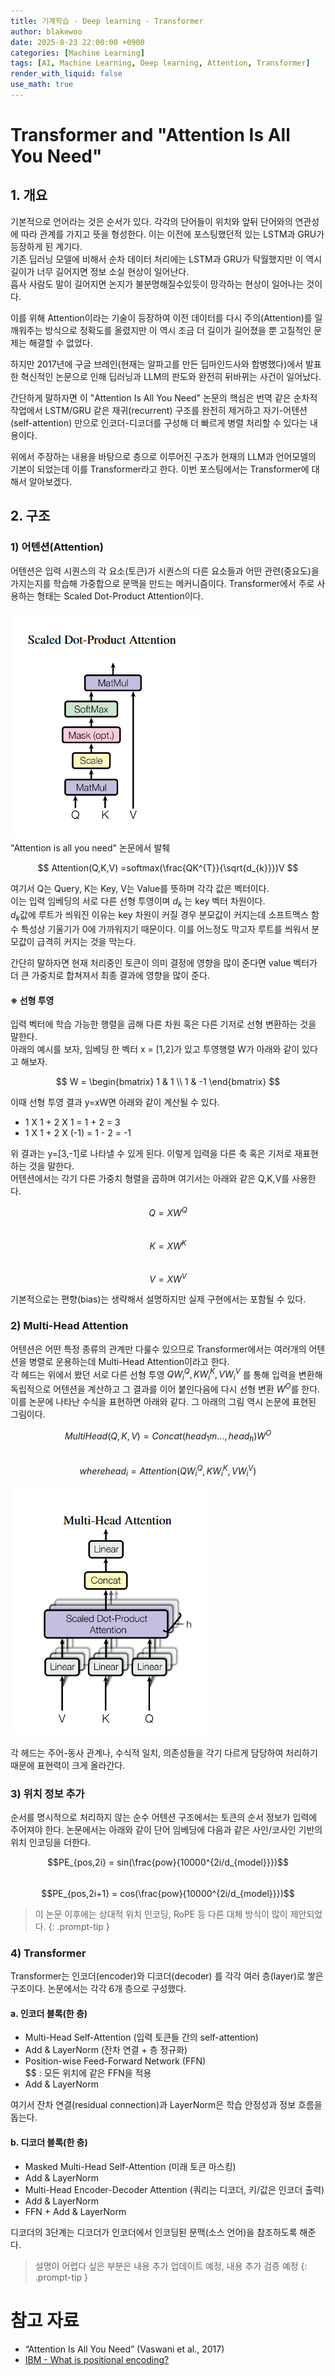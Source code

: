 ```yaml
---
title: 기계학습 - Deep learning - Transformer
author: blakewoo
date: 2025-8-23 22:00:00 +0900
categories: [Machine Learning]
tags: [AI, Machine Learning, Deep learning, Attention, Transformer]
render_with_liquid: false
use_math: true
---
```


# Transformer and "Attention Is All You Need"
## 1. 개요
기본적으로 언어라는 것은 순서가 있다. 각각의 단어들이 위치와 앞뒤 단어와의 연관성에 따라 관계를 가지고
뜻을 형성한다. 이는 이전에 포스팅했던적 있는 LSTM과 GRU가 등장하게 된 계기다.   
기존 딥러닝 모델에 비해서 순차 데이터 처리에는 LSTM과 GRU가 탁월했지만 이 역시 길이가 너무 길어지면 정보 소실 현상이 일어난다.   
흡사 사람도 말이 길어지면 논지가 불분명해질수있듯이 망각하는 현상이 일어나는 것이다.

이를 위해 Attention이라는 기술이 등장하여 이전 데이터를 다시 주의(Attention)를 일깨워주는 방식으로 정확도를 올렸지만
이 역시 조금 더 길이가 길어졌을 뿐 고질적인 문제는 해결할 수 없었다.

하지만 2017년에 구글 브레인(현재는 알파고를 만든 딥마인드사와 합병했다)에서 발표한 혁신적인 논문으로 인해
딥러닝과 LLM의 판도와 완전히 뒤바뀌는 사건이 일어났다.

간단하게 말하자면 이 "Attention Is All You Need" 논문의 핵심은 
번역 같은 순차적 작업에서 LSTM/GRU 같은 재귀(recurrent) 구조를 완전히 제거하고 자기-어텐션(self-attention)
만으로 인코더-디코더를 구성해 더 빠르게 병렬 처리할 수 있다는 내용이다.

위에서 주장하는 내용을 바탕으로 층으로 이루어진 구조가 현재의 LLM과 언어모델의 기본이 되었는데
이를 Transformer라고 한다. 이번 포스팅에서는 Transformer에 대해서 알아보겠다.

## 2. 구조
### 1) 어텐션(Attention)
어텐션은 입력 시퀀스의 각 요소(토큰)가 시퀀스의 다른 요소들과 어떤 관련(중요도)을 가지는지를 학습해 가중합으로 문맥을 만드는 메커니즘이다.
Transformer에서 주로 사용하는 형태는 Scaled Dot-Product Attention이다.

![img.png](/assets/blog/algorithm/AI/deeplearning/어텐션/img.png)   
"Attention is all you need" 논문에서 발췌

$$ Attention(Q,K,V) =softmax(\frac{QK^{T}}{\sqrt{d_{k}}})V $$

여기서 Q는 Query, K는 Key, V는 Value를 뜻하며 각각 값은 벡터이다.   
이는 입력 임베딩의 서로 다른 선형 투영이며 $d_{k}$ 는 key 벡터 차원이다.  
$d_{k}$값에 루트가 씌워진 이유는 key 차원이 커질 경우 분모값이 커지는데 소프트맥스 함수 특성상
기울기가 0에 가까워지기 때문이다. 이를 어느정도 막고자 루트를 씌워서 분모값이 급격히
커지는 것을 막는다.

간단히 말하자면 현재 처리중인 토큰이 의미 결정에 영향을 많이 준다면 value 벡터가
더 큰 가중치로 합쳐져서 최종 결과에 영향을 많이 준다.

#### ※ 선형 투영
입력 벡터에 학습 가능한 행렬을 곱해 다른 차원 혹은 다른 기저로 선형 변환하는 것을 말한다.  
아래의 예시를 보자, 임베딩 한 벡터 x = [1,2]가 있고 투영행렬 W가 아래와 같이 있다고 해보자.

$$ W = \begin{bmatrix}
1 & 1 \\
1 & -1
\end{bmatrix} $$

이때 선형 투영 결과 y=xW면 아래와 같이 계산될 수 있다.
- 1 X 1 + 2 X 1 = 1 + 2 = 3
- 1 X 1 + 2 X (-1) = 1 - 2 = -1

위 결과는 y=[3,-1]로 나타낼 수 있게 된다. 이렇게 입력을 다른 축 혹은 기저로 재표현 하는 것을 말한다.   
어텐션에서는 각기 다른 가중치 형렬을 곱하며 여기서는 아래와 같은 Q,K,V를 사용한다.

$$Q=XW^{Q}$$   
$$K=XW^{K}$$   
$$V=XW^{V}$$

기본적으로는 편향(bias)는 생략해서 설명하지만 실제 구현에서는 포함될 수 있다.

### 2) Multi-Head Attention
어텐션은 어떤 특정 종류의 관계만 다룰수 있으므로 Transformer에서는 여러개의 어텐션을
병렬로 운용하는데 Multi-Head Attention이라고 한다.   
각 헤드는 위에서 봤던 서로 다른 선형 투영 $QW^{Q}_{i},KW^{K}_{i},VW^{V}_{i}$ 를 통해 입력을 변환해
독립적으로 어텐션을 계산하고 그 결과를 이어 붙인다음에 다시 선형 변환 $W^{O}$를 한다.
이를 논문에 나타난 수식을 표현하면 아래와 같다. 그 아래의 그림 역시 논문에 표현된 그림이다.

$$MultiHead(Q,K,V) = Concat(head_{1}m...,head_{h})W^{O}$$   
$$where head_{i} = Attention(QW^{Q}_{i},KW^{K}_{i},VW^{V}_{i})$$

![img_1.png](/assets/blog/algorithm/AI/deeplearning/어텐션/img_1.png)

각 헤드는 주어-동사 관계나, 수식적 일치, 의존성들을 각기 다르게 담당하여 처리하기 때문에 표현력이
크게 올라간다.

### 3) 위치 정보 추가
순서를 명시적으로 처리하지 않는 순수 어텐션 구조에서는 토큰의 순서 정보가 입력에 주어져야 한다.
논문에서는 아래와 같이 단어 임베딩에 다음과 같은 사인/코사인 기반의 위치 인코딩을 더한다.   

$$PE_{pos,2i} = sin(\frac{pow}{10000^{2i/d_{model}}})$$   
$$PE_{pos,2i+1} = cos(\frac{pow}{10000^{2i/d_{model}}})$$

> 이 논문 이후에는 상대적 위치 인코딩, RoPE 등 다른 대체 방식이 많이 제안되었다.
{: .prompt-tip }

### 4) Transformer
Transformer는 인코더(encoder)와 디코더(decoder) 를 각각 여러 층(layer)로 쌓은 구조이다.
논문에서는 각각 6개 층으로 구성했다.

#### a. 인코더 블록(한 층)
- Multi-Head Self-Attention (입력 토큰들 간의 self-attention)
- Add & LayerNorm (잔차 연결 + 층 정규화)
- Position-wise Feed-Forward Network (FFN)   
  $$ : 모든 위치에 같은 FFN을 적용
- Add & LayerNorm

여기서 잔차 연결(residual connection)과 LayerNorm은 학습 안정성과 정보 흐름을 돕는다.

#### b. 디코더 블록(한 층)
- Masked Multi-Head Self-Attention (미래 토큰 마스킹)
- Add & LayerNorm
- Multi-Head Encoder-Decoder Attention (쿼리는 디코더, 키/값은 인코더 출력)
- Add & LayerNorm
- FFN + Add & LayerNorm

디코더의 3단계는 디코더가 인코더에서 인코딩된 문맥(소스 언어)을 참조하도록 해준다.

> 설명이 어렵다 싶은 부분은 내용 추가 업데이트 예정, 내용 추가 검증 예정
{: .prompt-tip }

# 참고 자료
- “Attention Is All You Need” (Vaswani et al., 2017)
- [IBM - What is positional encoding?](https://www.ibm.com/think/topics/positional-encoding)
